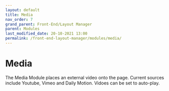 ```yaml
---
layout: default
title: Media
nav_order: 7
grand_parent: Front-End/Layout Manager
parent: Modules
last_modified_date: 20-10-2021 13:00
permalink: /front-end-layout-manager/modules/media/
---
```


# Media
The Media Module places an external video onto the page. Current sources include Youtube, Vimeo and Daily Motion. Vidoes can be set to auto-play.

